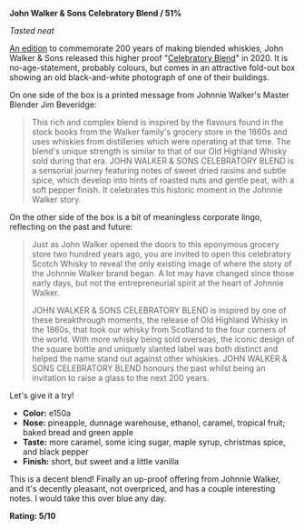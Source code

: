 **John Walker & Sons Celebratory Blend / 51%**

*Tasted neat*

[An edition](https://www.whiskybase.com/whiskies/whisky/166989/johnnie-walker-celebratory-blend) to commemorate 200 years of making blended whiskies, John Walker & Sons released this higher proof "[Celebratory Blend](https://www.johnniewalker.com/en/our-whisky/limited-editions/johnnie-walker-celebratory-blend-200th-anniversary/)" in 2020.  It is no-age-statement, probably colours, but comes in an attractive fold-out box showing an old black-and-white photograph of one of their buildings.

On one side of the box is a printed message from Johnnie Walker's Master Blender Jim Beveridge:

> This rich and complex blend is inspired by the flavours found in the stock books from the Walker family's grocery store in the 1860s and uses whiskies from distilleries which were operating at that time. The blend's unique strength is similar to that of our Old Highland Whisky sold during that era. JOHN WALKER & SONS CELEBRATORY BLEND is a sensorial journey featuring notes of sweet dried raisins and subtle spice, which develop into hints of roasted nuts and gentle peat, with a soft pepper finish. It celebrates this historic moment in the Johnnie Walker story.

On the other side of the box is a bit of meaningless corporate lingo, reflecting on the past and future:

> Just as John Walker opened the doors to this eponymous grocery store two hundred years ago, you are invited to open this celebratory Scotch Whisky to reveal the only existing image of where the story of the Johnnie Walker brand began. A lot may have changed since those early days, but not the entrepreneurial spirit at the heart of Johnnie Walker.
> 
> JOHN WALKER & SONS CELEBRATORY BLEND is inspired by one of these breakthrough moments, the release of Old Highland Whisky in the 1860s, that took our whisky from Scotland to the four corners of the world. With more whisky being sold overseas, the iconic design of the square bottle and uniquely slanted label was both distinct and helped the name stand out against other whiskies. JOHN WALKER & SONS CELEBRATORY BLEND honours the past whilst being an invitation to raise a glass to the next 200 years.

Let's give it a try!

* **Color:** e150a
* **Nose:** pineapple, dunnage warehouse, ethanol, caramel, tropical fruit; baked bread and green apple
* **Taste:** more caramel, some icing sugar, maple syrup, christmas spice, and black pepper
* **Finish:** short, but sweet and a little vanilla

This is a decent blend!  Finally an up-proof offering from Johnnie Walker, and it's decently pleasant, not overpriced, and has a couple interesting notes.  I would take this over blue any day.

**Rating: 5/10**
